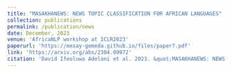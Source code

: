 ```yaml
---
title: "MASAKHANEWS: NEWS TOPIC CLASSIFICATION FOR AFRICAN LANGUAGES"
collection: publications
permalink: /publication/news
date: December, 2023
venue: 'AfricaNLP workshop at ICLR2023'
paperurl: 'https://mesay-gemeda.github.io/files/paper7.pdf'
link: 'https://arxiv.org/abs/2304.09972'
citation: 'David Ifeoluwa Adelani et al. 2023. &quot;MASAKHANEWS: NEWS TOPIC CLASSIFICATION FOR AFRICAN LANGUAGES.&quot; <i>AfricaNLP workshop at ICLR2023</i>'
---
```


